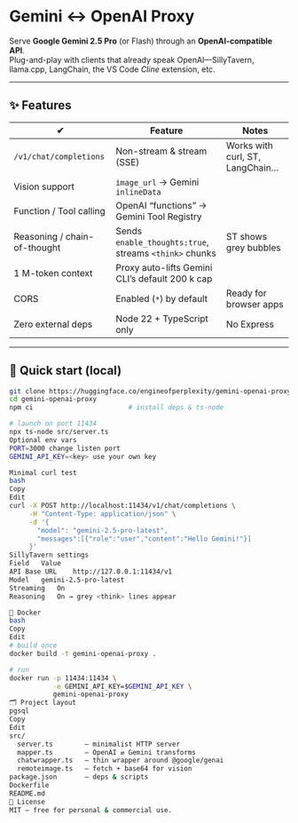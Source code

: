 # Gemini ↔︎ OpenAI Proxy

Serve **Google Gemini 2.5 Pro** (or Flash) through an **OpenAI-compatible API**.  
Plug-and-play with clients that already speak OpenAI—SillyTavern, llama.cpp, LangChain, the VS Code *Cline* extension, etc.

---

## ✨ Features

| ✔ | Feature | Notes |
|---|---------|-------|
| `/v1/chat/completions` | Non-stream & stream (SSE) | Works with curl, ST, LangChain… |
| Vision support | `image_url` → Gemini `inlineData` | |
| Function / Tool calling | OpenAI “functions” → Gemini Tool Registry | |
| Reasoning / chain-of-thought | Sends `enable_thoughts:true`, streams `<think>` chunks | ST shows grey bubbles |
| 1 M-token context | Proxy auto-lifts Gemini CLI’s default 200 k cap | |
| CORS | Enabled (`*`) by default | Ready for browser apps |
| Zero external deps | Node 22 + TypeScript only | No Express |

---

## 🚀 Quick start (local)

```bash
git clone https://huggingface.co/engineofperplexity/gemini-openai-proxy
cd gemini-openai-proxy
npm ci                        # install deps & ts-node

# launch on port 11434
npx ts-node src/server.ts
Optional env vars
PORT=3000 change listen port
GEMINI_API_KEY=<key> use your own key

Minimal curl test
bash
Copy
Edit
curl -X POST http://localhost:11434/v1/chat/completions \
     -H "Content-Type: application/json" \
     -d '{
       "model": "gemini-2.5-pro-latest",
       "messages":[{"role":"user","content":"Hello Gemini!"}]
     }'
SillyTavern settings
Field	Value
API Base URL	http://127.0.0.1:11434/v1
Model	gemini-2.5-pro-latest
Streaming	On
Reasoning	On → grey <think> lines appear

🐳 Docker
bash
Copy
Edit
# build once
docker build -t gemini-openai-proxy .

# run
docker run -p 11434:11434 \
           -e GEMINI_API_KEY=$GEMINI_API_KEY \
           gemini-openai-proxy
🗂 Project layout
pgsql
Copy
Edit
src/
  server.ts        – minimalist HTTP server
  mapper.ts        – OpenAI ⇄ Gemini transforms
  chatwrapper.ts   – thin wrapper around @google/genai
  remoteimage.ts   – fetch + base64 for vision
package.json       – deps & scripts
Dockerfile
README.md
📜 License
MIT – free for personal & commercial use.